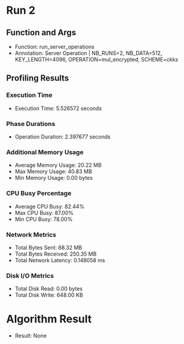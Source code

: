 # Run 2
## Function and Args
- Function: run_server_operations
- Annotation: Server Operation | NB_RUNS=2, NB_DATA=512, KEY_LENGTH=4096, OPERATION=mul_encrypted, SCHEME=ckks
## Profiling Results
### Execution Time
- Execution Time: 5.526572 seconds
### Phase Durations
- Operation Duration: 2.397677 seconds
### Additional Memory Usage
- Average Memory Usage: 20.22 MB
- Max Memory Usage: 40.83 MB
- Min Memory Usage: 0.00 bytes
### CPU Busy Percentage
- Average CPU Busy: 82.44%
- Max CPU Busy: 87.00%
- Min CPU Busy: 78.00%
### Network Metrics
- Total Bytes Sent: 88.32 MB
- Total Bytes Received: 250.35 MB
- Total Network Latency: 0.148058 ms
### Disk I/O Metrics
- Total Disk Read: 0.00 bytes
- Total Disk Write: 648.00 KB
# Algorithm Result
- Result: None
